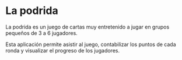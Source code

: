 # La podrida 

La podrida es un juego de cartas muy entretenido a jugar en grupos pequeños de 3 a 6 jugadores.

Esta aplicación permite asistir al juego, contabilizar los puntos de cada ronda y visualizar el progreso de los jugadores.
